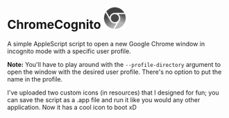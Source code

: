 <h1>ChromeCognito <img src="https://github.com/zain-ak/ChromeCognito/blob/master/resources/img.png" title="Cognito Chrome Icon" width="50" height="50" /></h1> 

A simple AppleScript script to open a new Google Chrome window in incognito mode with a specific user profile.

**Note:** You'll have to play around with the ```--profile-directory``` argument to open the window with the desired user profile. There's no option to put the name in the profile.

I've uploaded two custom icons (in resources) that I designed for fun; you can save the script as a .app file and run it like you would any other application. Now it has a cool icon to boot xD